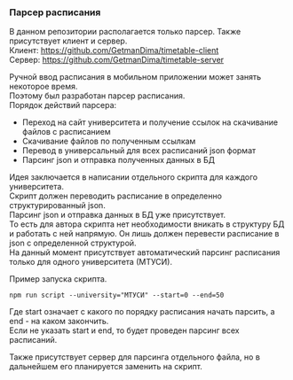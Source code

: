 ### Парсер расписания

В данном репозитории располагается только парсер. Также присутствует клиент и сервер.  
Клиент: https://github.com/GetmanDima/timetable-client  
Сервер: https://github.com/GetmanDima/timetable-server

Ручной ввод расписания в мобильном приложении может занять некоторое время.  
Поэтому был разработан парсер расписания.  
Порядок действий парсера:
* Переход на сайт университета и получение ссылок на скачивание файлов с расписанием
* Скачивание файлов по полученным ссылкам
* Перевод в универсальный для всех расписаний json формат
* Парсинг json и отправка полученных данных в БД  

Идея заключается в написании отдельного скрипта для каждого университета.  
Скрипт должен переводить расписание в определенно структурированный json.  
Парсинг json и отправка данных в БД уже присутствует.  
То есть для автора скрипта нет необходимости вникать в структуру БД и работать с ней напрямую. Он лишь должен перевести расписание в json с определенной структурой.  
На данный момент присутствует автоматический парсинг расписания только для одного университета (МТУСИ).

Пример запуска скрипта.
```
npm run script --university="МТУСИ" --start=0 --end=50  
```
Где start означает с какого по порядку расписания начать парсить, а end - на каком закончить.  
Если не указать start и end, то будет проведен парсинг всех расписаний.  

Также присутствует сервер для парсинга отдельного файла, но в дальнейшем его планируется заменить на скрипт.  
